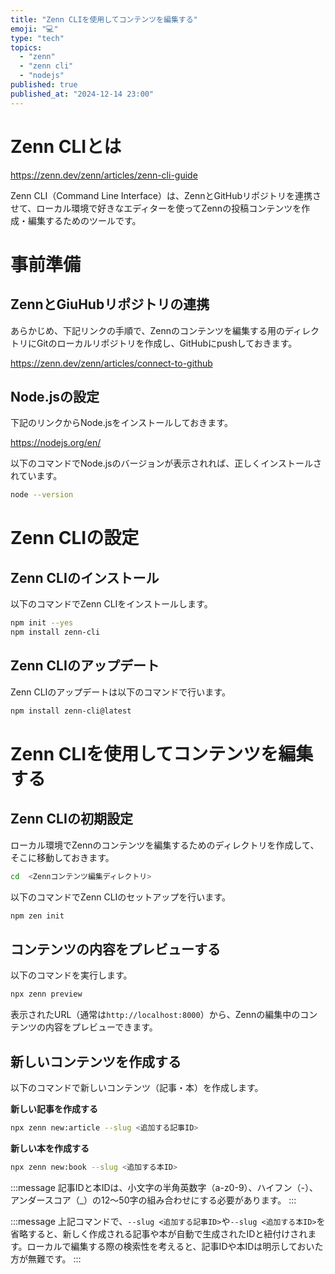 ```yaml
---
title: "Zenn CLIを使用してコンテンツを編集する"
emoji: "💻"
type: "tech"
topics:
  - "zenn"
  - "zenn cli"
  - "nodejs"
published: true
published_at: "2024-12-14 23:00"
---
```


# Zenn CLIとは

https://zenn.dev/zenn/articles/zenn-cli-guide

Zenn CLI（Command Line Interface）は、ZennとGitHubリポジトリを連携させて、ローカル環境で好きなエディターを使ってZennの投稿コンテンツを作成・編集するためのツールです。

# 事前準備

## ZennとGiuHubリポジトリの連携

あらかじめ、下記リンクの手順で、Zennのコンテンツを編集する用のディレクトリにGitのローカルリポジトリを作成し、GitHubにpushしておきます。

https://zenn.dev/zenn/articles/connect-to-github

## Node.jsの設定

下記のリンクからNode.jsをインストールしておきます。

https://nodejs.org/en/

以下のコマンドでNode.jsのバージョンが表示されれば、正しくインストールされています。

```bash
node --version
```

# Zenn CLIの設定

## Zenn CLIのインストール

以下のコマンドでZenn CLIをインストールします。
```bash
npm init --yes
npm install zenn-cli
```

## Zenn CLIのアップデート

Zenn CLIのアップデートは以下のコマンドで行います。

```bash
npm install zenn-cli@latest
```

# Zenn CLIを使用してコンテンツを編集する

## Zenn CLIの初期設定

ローカル環境でZennのコンテンツを編集するためのディレクトリを作成して、そこに移動しておきます。

```bash
cd  <Zennコンテンツ編集ディレクトリ>
```

以下のコマンドでZenn CLIのセットアップを行います。

```bash
npm zen init
```

## コンテンツの内容をプレビューする

以下のコマンドを実行します。

```bash
npx zenn preview
```

表示されたURL（通常は```http://localhost:8000```）から、Zennの編集中のコンテンツの内容をプレビューできます。

## 新しいコンテンツを作成する

以下のコマンドで新しいコンテンツ（記事・本）を作成します。

**新しい記事を作成する**

```bash
npx zenn new:article --slug <追加する記事ID>
```

**新しい本を作成する**
```bash
npx zenn new:book --slug <追加する本ID>
```

:::message
記事IDと本IDは、小文字の半角英数字（a-z0-9）、ハイフン（-）、アンダースコア（_）の12〜50字の組み合わせにする必要があります。
:::

:::message
上記コマンドで、```--slug <追加する記事ID>```や```--slug <追加する本ID>```を省略すると、新しく作成される記事や本が自動で生成されたIDと紐付けされます。ローカルで編集する際の検索性を考えると、記事IDや本IDは明示しておいた方が無難です。
:::